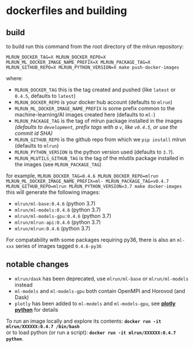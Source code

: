 # dockerfiles and building

## build
to build run this command from the root directory of the mlrun repository:<br>

    MLRUN_DOCKER_TAG=X MLRUN_DOCKER_REPO=X MLRUN_ML_DOCKER_IMAGE_NAME_PREFIX=X MLRUN_PACKAGE_TAG=X MLRUN_GITHUB_REPO=X MLRUN_PYTHON_VERSION=X make push-docker-images

where:<br>
* `MLRUN_DOCKER_TAG` this is the tag created and pushed (like `latest` or `0.4.5`, defaults to `latest`)
* `MLRUN_DOCKER_REPO` is your docker hub account (defaults to `mlrun`)
* `MLRUN_ML_DOCKER_IMAGE_NAME_PREFIX` is some prefix common to the machine-learning/AI images created here (defaults to `ml-`)
* `MLRUN_PACKAGE_TAG` is the tag of mlrun package installed in the images _(defaults to `development`, prefix tags with a `v`, like `v0.4.5`, or use the commit id SHA)_
* `MLRUN_GITHUB_REPO` is the github repo from which we `pip install` mlrun (defaults to `mlrun`)
* `MLRUN_PYTHON_VERSION` is the python version used (defaults to `3.7`).
* `MLRUN_MLUTILS_GITHUB_TAG` is the tag of the mlutils package installed in the images (see `MLRUN_PACKAGE_TAG`)


for example,
  `MLRUN_DOCKER_TAG=0.4.6 MLRUN_DOCKER_REPO=mlrun MLRUN_ML_DOCKER_IMAGE_NAME_PREFIX=ml- MLRUN_PACKAGE_TAG=v0.4.7 MLRUN_GITHUB_REPO=mlrun MLRUN_PYTHON_VERSION=3.7 make docker-images`
this will generate the following images:
  * `mlrun/ml-base:0.4.6`       (python 3.7)
  * `mlrun/ml-models:0.4.6`     (python 3.7)
  * `mlrun/ml-models-gpu:0.4.6` (python 3.7) 
  * `mlrun/mlrun-api:0.4.6`     (python 3.7)
  * `mlrun/mlrun:0.4.6`         (python 3.7)

For compatability with some packages requiring py36, there is also an `ml-xxx` series of
images tagged `0.4.6-py36`

## notable changes
* `mlrun/dask` has been deprecated, use `mlrun/ml-base` or `mlrun/ml-models` instead
* `ml-models` and `ml-models-gpu` both contain OpenMPI and Horovod (and Dask)
* `plotly` has been added to `ml-models` and `ml-models-gpu`, see **[plotly python](https://plotly.com/python/)** for details

To run an image locally and explore its contents:  **`docker run -it mlrun/XXXXXX:0.4.7 /bin/bash`**<br>
or to load python (or run a script): **`docker run -it mlrun/XXXXXX:0.4.7 python`**.  
